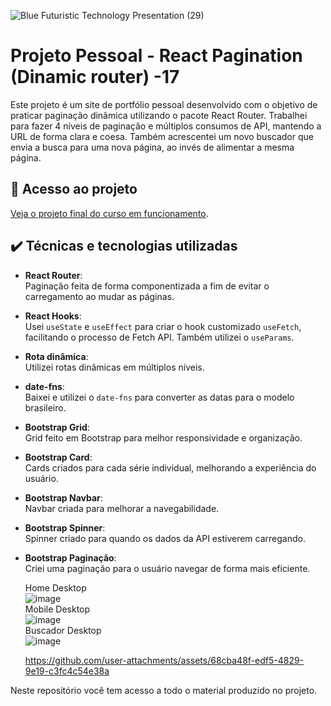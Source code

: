 
![Blue Futuristic Technology Presentation (29)](https://github.com/user-attachments/assets/5dcaa733-e24e-4622-8e2d-fce133107a6e)



# Projeto Pessoal - React Pagination (Dinamic router) -17

Este projeto é um site de portfólio pessoal desenvolvido com o objetivo de praticar paginação dinâmica utilizando o pacote React Router. Trabalhei para fazer 4 níveis de paginação e múltiplos consumos de API, mantendo a URL de forma clara e coesa. Também acrescentei um novo buscador que envia a busca para uma nova página, ao invés de alimentar a mesma página.


      
## 📁 Acesso ao projeto  

[Veja o projeto final do curso em funcionamento](https://lshv04.github.io/reactpagination17/).  


## ✔️ Técnicas e tecnologias utilizadas  


- **React Router**:  
  Paginação feita de forma componentizada a fim de evitar o carregamento ao mudar as páginas.  
- **React Hooks**:  
  Usei `useState` e `useEffect` para criar o hook customizado `useFetch`, facilitando o processo de Fetch API. Também utilizei o `useParams`.  
- **Rota dinâmica**:  
  Utilizei rotas dinâmicas em múltiplos níveis.  
- **date-fns**:  
  Baixei e utilizei o `date-fns` para converter as datas para o modelo brasileiro.  
- **Bootstrap Grid**:  
  Grid feito em Bootstrap para melhor responsividade e organização.  
- **Bootstrap Card**:  
  Cards criados para cada série individual, melhorando a experiência do usuário.  
- **Bootstrap Navbar**:  
  Navbar criada para melhorar a navegabilidade.  
- **Bootstrap Spinner**:  
  Spinner criado para quando os dados da API estiverem carregando.  
- **Bootstrap Paginação**:  
  Criei uma paginação para o usuário navegar de forma mais eficiente.

  Home Desktop  
  ![image](https://github.com/user-attachments/assets/344a3fea-8f56-4602-9040-6c4e23d94809)  
  Mobile Desktop  
  ![image](https://github.com/user-attachments/assets/69cf4f67-117c-4af3-b522-3dbe782594f5)  
  Buscador Desktop  
  ![image](https://github.com/user-attachments/assets/351dec96-af90-4b25-8001-c1eae2d186ba)  

  


  https://github.com/user-attachments/assets/68cba48f-edf5-4829-9e19-c3fc4c54e38a










Neste repositório você tem acesso a todo o material produzido no projeto.



